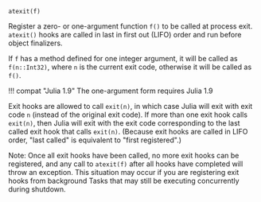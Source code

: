 ```
atexit(f)
```

Register a zero- or one-argument function `f()` to be called at process exit. `atexit()` hooks are called in last in first out (LIFO) order and run before object finalizers.

If `f` has a method defined for one integer argument, it will be called as `f(n::Int32)`, where `n` is the current exit code, otherwise it will be called as `f()`.

!!! compat "Julia 1.9"
    The one-argument form requires Julia 1.9


Exit hooks are allowed to call `exit(n)`, in which case Julia will exit with exit code `n` (instead of the original exit code). If more than one exit hook calls `exit(n)`, then Julia will exit with the exit code corresponding to the last called exit hook that calls `exit(n)`. (Because exit hooks are called in LIFO order, "last called" is equivalent to "first registered".)

Note: Once all exit hooks have been called, no more exit hooks can be registered, and any call to `atexit(f)` after all hooks have completed will throw an exception. This situation may occur if you are registering exit hooks from background Tasks that may still be executing concurrently during shutdown.
